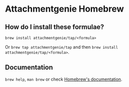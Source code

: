 # Attachmentgenie Homebrew

## How do I install these formulae?

`brew install attachmentgenie/tap/<formula>`

Or `brew tap attachmentgenie/tap` and then `brew install attachmentgenie/tap/<formula>`.

## Documentation

`brew help`, `man brew` or check [Homebrew's documentation](https://docs.brew.sh).

